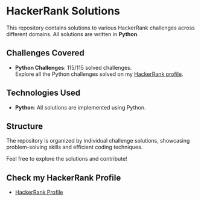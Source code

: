 # HackerRank Solutions

This repository contains solutions to various HackerRank challenges across different domains. All solutions are written in **Python**.

## Challenges Covered
- **Python Challenges**: 115/115 solved challenges.  
  Explore all the Python challenges solved on my [HackerRank profile](https://www.hackerrank.com/profile/sherlannn).

## Technologies Used
- **Python**: All solutions are implemented using Python.

## Structure
The repository is organized by individual challenge solutions, showcasing problem-solving skills and efficient coding techniques.

Feel free to explore the solutions and contribute!

## Check my HackerRank Profile
- [HackerRank Profile](https://www.hackerrank.com/profile/sherlannn)
